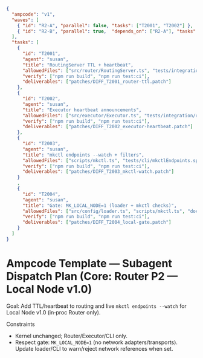 ```json
{
  "ampcode": "v1",
  "waves": [
    { "id": "R2-A", "parallel": false, "tasks": ["T2001", "T2002"] },
    { "id": "R2-B", "parallel": true,  "depends_on": ["R2-A"], "tasks": ["T2003"] }
  ],
  "tasks": [
    {
      "id": "T2001",
      "agent": "susan",
      "title": "RoutingServer TTL + heartbeat",
      "allowedFiles": ["src/router/RoutingServer.ts", "tests/integration/router-inproc.spec.ts"],
      "verify": ["npm run build", "npm run test:ci"],
      "deliverables": ["patches/DIFF_T2001_router-ttl.patch"]
    },
    {
      "id": "T2002",
      "agent": "susan",
      "title": "Executor heartbeat announcements",
      "allowedFiles": ["src/executor/Executor.ts", "tests/integration/router-announcements.spec.ts"],
      "verify": ["npm run build", "npm run test:ci"],
      "deliverables": ["patches/DIFF_T2002_executor-heartbeat.patch"]
    },
    {
      "id": "T2003",
      "agent": "susan",
      "title": "mkctl endpoints --watch + filters",
      "allowedFiles": ["scripts/mkctl.ts", "tests/cli/mkctlEndpoints.spec.ts"],
      "verify": ["npm run build", "npm run test:ci"],
      "deliverables": ["patches/DIFF_T2003_mkctl-watch.patch"]
    }
    ,
    {
      "id": "T2004",
      "agent": "susan",
      "title": "Gate: MK_LOCAL_NODE=1 (loader + mkctl checks)",
      "allowedFiles": ["src/config/loader.ts", "scripts/mkctl.ts", "docs/devex/quickstart.md"],
      "verify": ["npm run build", "npm run test:ci"],
      "deliverables": ["patches/DIFF_T2004_local-gate.patch"]
    }
  ]
}
```

# Ampcode Template — Subagent Dispatch Plan (Core: Router P2 — Local Node v1.0)

Goal: Add TTL/heartbeat to routing and live `mkctl endpoints --watch` for Local Node v1.0 (in‑proc Router only).

Constraints
- Kernel unchanged; Router/Executor/CLI only.
- Respect gate: `MK_LOCAL_NODE=1` (no network adapters/transports). Update loader/CLI to warn/reject network references when set.
